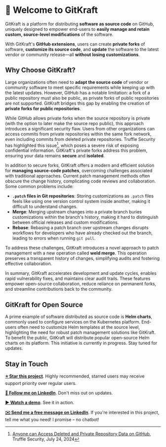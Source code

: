 # 👋 Welcome to GitKraft

GitKraft is a platform for distributing **software as source code** on GitHub, uniquely designed to empower end-users to **easily manage and retain custom, source-level modifications** of the software.

With GitKraft's **GitHub extensions**, users can create **private forks** of software, **customize its source code**, and **update** the software to the latest vendor or community release—all **without losing customizations**.

## Why Choose GitKraft?

Large organizations often need to **adapt the source code** of vendor or community software to meet specific requirements while keeping up with the latest updates. However, GitHub has a notable limitation: a fork of a public repository must also be public, as private forks of public repositories are not supported. GitKraft bridges this gap by enabling the creation of **private forks for public repositories**.

While GitHub allows private forks when the source repository is private (with the option to later make the source repo public), this approach introduces a significant security flaw. Users from other organizations can access commits from private repositories within the same fork network, even including commits from deleted private repositories. Truffle Security has highlighted this issue[^Truffle], which poses a severe risk of exposing confidential information. GitKraft's private forks address this problem, ensuring your data remains **secure** and **isolated**.

In addition to secure forks, GitKraft offers a modern and efficient solution for **managing source-code patches**, overcoming challenges associated with traditional approaches. Current patch management methods often obscure the change history, complicating code reviews and collaboration. Some common problems include:

- **`.patch` files in Git repositories**: Storing customizations as `.patch` files feels like using one version control system inside another, making it difficult to understand changes.
- **Merge**: Merging upstream changes into a private branch buries customizations within the branch's history, making it hard to distinguish between official releases and custom modifications.
- **Rebase**: Rebasing a patch branch over upstream changes disrupts workflows for developers who have already checked out the branch, leading to errors when running `git pull`.

To address these challenges, GitKraft introduces a novel approach to patch management with a new operation called **weld merge**. This operation preserves a transparent history of changes, simplifying audits and fostering effective collaboration.

In summary, GitKraft accelerates development and update cycles, enables rapid vulnerability fixes, and maintains clear audit trails. These features empower open-source collaboration, reduce reliance on permanent forks, and streamline contributions back to the community.

## GitKraft for Open Source

A prime example of software distributed as source code is **Helm charts**, commonly used to configure services on the Kubernetes platform. End-users often need to customize Helm templates at the source level, highlighting the need for robust patch management solutions like GitKraft. To benefit the public, GitKraft will distribute popular open-source Helm charts on its platform. This initiative is currently in progress. Stay tuned for updates.

## Stay in Touch

**[⭐ Star this project](https://github.com/gitkraft/gitkraft)**. Highly recommended, starred users may receive support priority over regular users.

**[📲 Follow me on LinkedIn](https://www.linkedin.com/in/akorzy)**. Don't miss out on updates.

**[▶️ Watch a demo](https://www.youtube.com/watch?v=G8VT_YaDY5U)**. See it in action.

**[✉️ Send me a free message on LinkedIn](https://www.linkedin.com/in/akorzy)**. If you're interested in this project, tell me what you need! I promise – no chatbot!

[^Truffle]: [Anyone can Access Deleted and Private Repository Data on GitHub](https://trufflesecurity.com/blog/anyone-can-access-deleted-and-private-repo-data-github), Truffle Security, July 24, 2024

